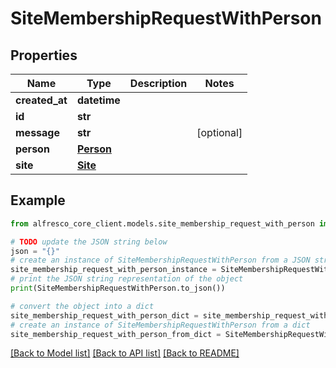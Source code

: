 # SiteMembershipRequestWithPerson


## Properties

Name | Type | Description | Notes
------------ | ------------- | ------------- | -------------
**created_at** | **datetime** |  | 
**id** | **str** |  | 
**message** | **str** |  | [optional] 
**person** | [**Person**](Person.md) |  | 
**site** | [**Site**](Site.md) |  | 

## Example

```python
from alfresco_core_client.models.site_membership_request_with_person import SiteMembershipRequestWithPerson

# TODO update the JSON string below
json = "{}"
# create an instance of SiteMembershipRequestWithPerson from a JSON string
site_membership_request_with_person_instance = SiteMembershipRequestWithPerson.from_json(json)
# print the JSON string representation of the object
print(SiteMembershipRequestWithPerson.to_json())

# convert the object into a dict
site_membership_request_with_person_dict = site_membership_request_with_person_instance.to_dict()
# create an instance of SiteMembershipRequestWithPerson from a dict
site_membership_request_with_person_from_dict = SiteMembershipRequestWithPerson.from_dict(site_membership_request_with_person_dict)
```
[[Back to Model list]](../README.md#documentation-for-models) [[Back to API list]](../README.md#documentation-for-api-endpoints) [[Back to README]](../README.md)


